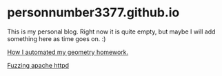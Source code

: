 # personnumber3377.github.io

This is my personal blog. Right now it is quite empty, but maybe I will add something here as time goes on. :)

[How I automated my geometry homework.](/projects/homework.html)

[Fuzzing apache httpd](/projects/fuzzing_apache_httpd.html)

